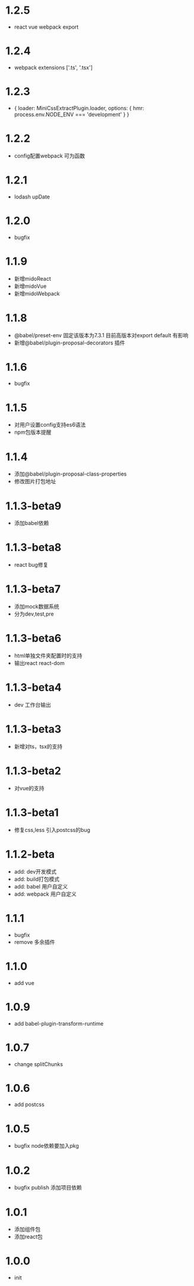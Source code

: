 # 1.2.5
- react vue webpack export

# 1.2.4
- webpack extensions ['.ts', '.tsx']

# 1.2.3
- {
    loader: MiniCssExtractPlugin.loader,
    options: {
      hmr: process.env.NODE_ENV === 'development'
    }
  }

# 1.2.2
- config配置webpack 可为函数

# 1.2.1
- lodash upDate

# 1.2.0
- bugfix

# 1.1.9
- 新增midoReact
- 新增midoVue
- 新增midoWebpack

# 1.1.8
- @babel/preset-env 固定该版本为7.3.1 目前高版本对export default 有影响
- 新增@babel/plugin-proposal-decorators 插件

# 1.1.6
- bugfix

# 1.1.5
- 对用户设置config支持es6语法
- npm包版本提醒

# 1.1.4
- 添加@babel/plugin-proposal-class-properties
- 修改图片打包地址


# 1.1.3-beta9
- 添加babel依赖

# 1.1.3-beta8
- react bug修复

# 1.1.3-beta7
- 添加mock数据系统
- 分为dev,test,pre

# 1.1.3-beta6
- html单独文件夹配置时的支持
- 输出react react-dom

# 1.1.3-beta4
- dev 工作台输出

# 1.1.3-beta3
- 新增对ts，tsx的支持

# 1.1.3-beta2
- 对vue的支持

# 1.1.3-beta1
- 修复css,less 引入postcss的bug

# 1.1.2-beta
- add: dev开发模式
- add: build打包模式
- add: babel 用户自定义
- add: webpack 用户自定义

# 1.1.1
- bugfix
- remove 多余插件

# 1.1.0
- add vue

# 1.0.9
- add babel-plugin-transform-runtime

# 1.0.7
- change splitChunks

# 1.0.6
- add postcss

# 1.0.5
- bugfix node依赖要加入pkg

# 1.0.2
- bugfix publish 添加项目依赖

# 1.0.1
- 添加组件包
- 添加react包

# 1.0.0
- init